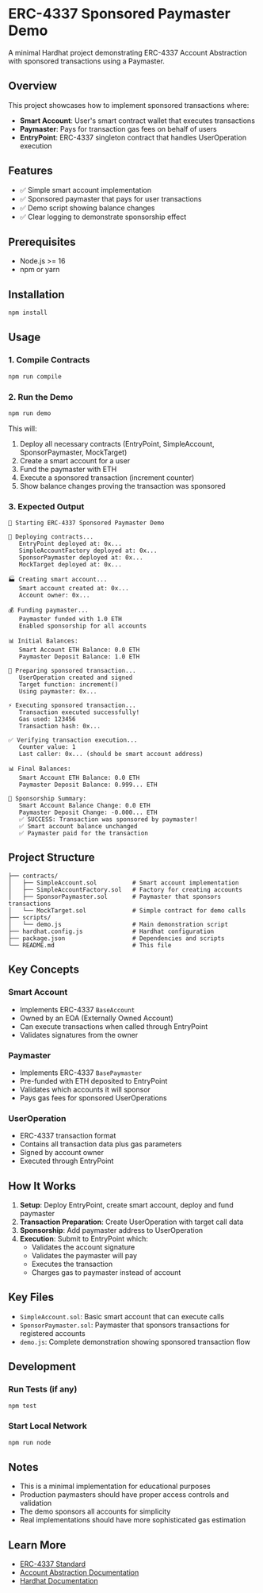 # ERC-4337 Sponsored Paymaster Demo

A minimal Hardhat project demonstrating ERC-4337 Account Abstraction with sponsored transactions using a Paymaster.

## Overview

This project showcases how to implement sponsored transactions where:
- **Smart Account**: User's smart contract wallet that executes transactions
- **Paymaster**: Pays for transaction gas fees on behalf of users
- **EntryPoint**: ERC-4337 singleton contract that handles UserOperation execution

## Features

- ✅ Simple smart account implementation
- ✅ Sponsored paymaster that pays for user transactions
- ✅ Demo script showing balance changes
- ✅ Clear logging to demonstrate sponsorship effect

## Prerequisites

- Node.js >= 16
- npm or yarn

## Installation

```bash
npm install
```

## Usage

### 1. Compile Contracts

```bash
npm run compile
```

### 2. Run the Demo

```bash
npm run demo
```

This will:
1. Deploy all necessary contracts (EntryPoint, SimpleAccount, SponsorPaymaster, MockTarget)
2. Create a smart account for a user
3. Fund the paymaster with ETH
4. Execute a sponsored transaction (increment counter)
5. Show balance changes proving the transaction was sponsored

### 3. Expected Output

```
🚀 Starting ERC-4337 Sponsored Paymaster Demo

📝 Deploying contracts...
   EntryPoint deployed at: 0x...
   SimpleAccountFactory deployed at: 0x...
   SponsorPaymaster deployed at: 0x...
   MockTarget deployed at: 0x...

🏭 Creating smart account...
   Smart account created at: 0x...
   Account owner: 0x...

💰 Funding paymaster...
   Paymaster funded with 1.0 ETH
   Enabled sponsorship for all accounts

📊 Initial Balances:
   Smart Account ETH Balance: 0.0 ETH
   Paymaster Deposit Balance: 1.0 ETH

🎯 Preparing sponsored transaction...
   UserOperation created and signed
   Target function: increment()
   Using paymaster: 0x...

⚡ Executing sponsored transaction...
   Transaction executed successfully!
   Gas used: 123456
   Transaction hash: 0x...

✅ Verifying transaction execution...
   Counter value: 1
   Last caller: 0x... (should be smart account address)

📊 Final Balances:
   Smart Account ETH Balance: 0.0 ETH
   Paymaster Deposit Balance: 0.999... ETH

🎉 Sponsorship Summary:
   Smart Account Balance Change: 0.0 ETH
   Paymaster Deposit Change: -0.000... ETH
   ✅ SUCCESS: Transaction was sponsored by paymaster!
   ✅ Smart account balance unchanged
   ✅ Paymaster paid for the transaction
```

## Project Structure

```
├── contracts/
│   ├── SimpleAccount.sol          # Smart account implementation
│   ├── SimpleAccountFactory.sol   # Factory for creating accounts
│   ├── SponsorPaymaster.sol       # Paymaster that sponsors transactions
│   └── MockTarget.sol             # Simple contract for demo calls
├── scripts/
│   └── demo.js                    # Main demonstration script
├── hardhat.config.js              # Hardhat configuration
├── package.json                   # Dependencies and scripts
└── README.md                      # This file
```

## Key Concepts

### Smart Account
- Implements ERC-4337 `BaseAccount`
- Owned by an EOA (Externally Owned Account)
- Can execute transactions when called through EntryPoint
- Validates signatures from the owner

### Paymaster
- Implements ERC-4337 `BasePaymaster`
- Pre-funded with ETH deposited to EntryPoint
- Validates which accounts it will sponsor
- Pays gas fees for sponsored UserOperations

### UserOperation
- ERC-4337 transaction format
- Contains all transaction data plus gas parameters
- Signed by account owner
- Executed through EntryPoint

## How It Works

1. **Setup**: Deploy EntryPoint, create smart account, deploy and fund paymaster
2. **Transaction Preparation**: Create UserOperation with target call data
3. **Sponsorship**: Add paymaster address to UserOperation
4. **Execution**: Submit to EntryPoint which:
   - Validates the account signature
   - Validates the paymaster will pay
   - Executes the transaction
   - Charges gas to paymaster instead of account

## Key Files

- `SimpleAccount.sol`: Basic smart account that can execute calls
- `SponsorPaymaster.sol`: Paymaster that sponsors transactions for registered accounts
- `demo.js`: Complete demonstration showing sponsored transaction flow

## Development

### Run Tests (if any)
```bash
npm test
```

### Start Local Network
```bash
npm run node
```

## Notes

- This is a minimal implementation for educational purposes
- Production paymasters should have proper access controls and validation
- The demo sponsors all accounts for simplicity
- Real implementations should have more sophisticated gas estimation

## Learn More

- [ERC-4337 Standard](https://eips.ethereum.org/EIPS/eip-4337)
- [Account Abstraction Documentation](https://docs.stackup.sh/)
- [Hardhat Documentation](https://hardhat.org/docs) 